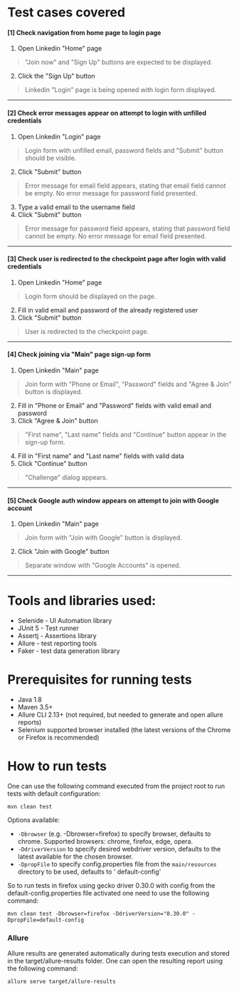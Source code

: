 # Test cases covered

#### [1] Check navigation from home page to login page

1. Open Linkedin "Home" page

> "Join now" and "Sign Up" buttons are expected to be displayed.

2. Click the "Sign Up" button

> Linkedin "Login" page is being opened with login form displayed.
---

#### [2] Check error messages appear on attempt to login with unfilled credentials

1. Open Linkedin "Login" page

> Login form with unfilled email, password fields and "Submit" button should be visible.

2. Click "Submit" button

> Error message for email field appears, stating that email field cannot be empty.
> No error message for password field presented.

3. Type a valid email to the username field
4. Click "Submit" button

> Error message for password field appears, stating that password field cannot be empty.
> No error message for email field presented.
---

#### [3] Check user is redirected to the checkpoint page after login with valid credentials

1. Open Linkedin "Home" page

> Login form should be displayed on the page.

2. Fill in valid email and password of the already registered user
3. Click "Submit" button

> User is redirected to the checkpoint page.
---

#### [4] Check joining via "Main" page sign-up form

1. Open Linkedin "Main" page

> Join form with "Phone or Email", "Password" fields and "Agree & Join" button is displayed.

2. Fill in "Phone or Email" and "Password" fields with valid email and password
3. Click "Agree & Join" button

> "First name", "Last name" fields and "Continue" button appear in the sign-up form.

4. Fill in "First name" and "Last name" fields with valid data
5. Click "Continue" button

> "Challenge" dialog appears.
---

#### [5] Check Google auth window appears on attempt to join with Google account

1. Open Linkedin "Main" page

> Join form with "Join with Google" button is displayed.

2. Click "Join with Google" button

> Separate window with "Google Accounts" is opened.
---

# Tools and libraries used:

* Selenide - UI Automation library
* JUnit 5 - Test runner
* Assertj - Assertions library
* Allure - test reporting tools
* Faker - test data generation library

# Prerequisites for running tests

* Java 1.8
* Maven 3.5+
* Allure CLI 2.13+ (not required, but needed to generate and open allure reports)
* Selenium supported browser installed (the latest versions of the Chrome or Firefox is recommended)

# How to run tests

One can use the following command executed from the project root to run tests with default configuration:

```console
mvn clean test
```

Options available:

* `-Dbrowser` (e.g. -Dbrowser=firefox) to specify browser, defaults to chrome. Supported browsers: chrome, firefox,
  edge, opera.
* `-DdriverVersion` to specify desired webdriver version, defaults to the latest available for the chosen browser.
* `-DpropFile` to specify config.properties file from the `main/resources` directory to be used, defaults to '
  default-config'

So to run tests in firefox using gecko driver 0.30.0 with config from the default-config.properties file activated one
need to use the following command:

```console
mvn clean test -Dbrowser=firefox -DdriverVersion="0.30.0" -DpropFile=default-config
```

### Allure

Allure results are generated automatically during tests execution and stored in the target/allure-results folder. One
can open the resulting report using the following command:

```console
allure serve target/allure-results
```